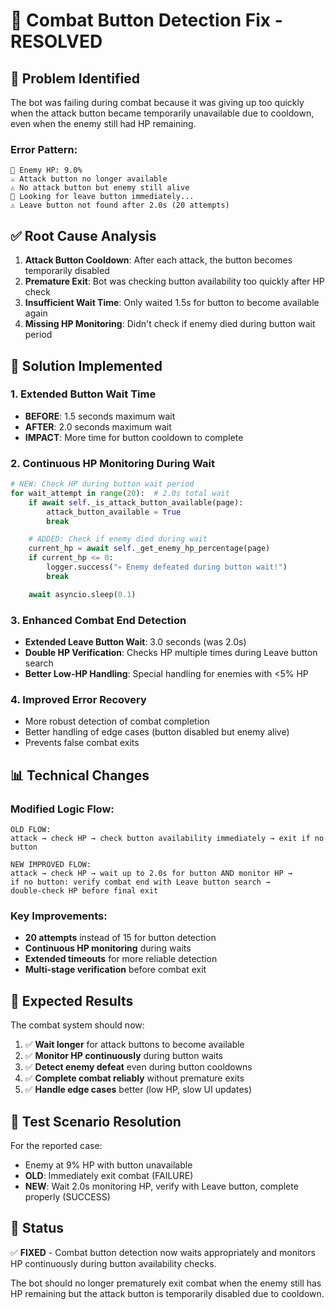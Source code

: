 # 🔧 Combat Button Detection Fix - RESOLVED

## 🚨 Problem Identified

The bot was failing during combat because it was giving up too quickly when the attack button became temporarily unavailable due to cooldown, even when the enemy still had HP remaining.

### Error Pattern:
```
🎯 Enemy HP: 9.0%
⚔️ Attack button no longer available
⚠️ No attack button but enemy still alive
🚪 Looking for leave button immediately...
⚠️ Leave button not found after 2.0s (20 attempts)
```

## ✅ Root Cause Analysis

1. **Attack Button Cooldown**: After each attack, the button becomes temporarily disabled
2. **Premature Exit**: Bot was checking button availability too quickly after HP check
3. **Insufficient Wait Time**: Only waited 1.5s for button to become available again
4. **Missing HP Monitoring**: Didn't check if enemy died during button wait period

## 🔧 Solution Implemented

### 1. Extended Button Wait Time
- **BEFORE**: 1.5 seconds maximum wait
- **AFTER**: 2.0 seconds maximum wait
- **IMPACT**: More time for button cooldown to complete

### 2. Continuous HP Monitoring During Wait
```python
# NEW: Check HP during button wait period
for wait_attempt in range(20):  # 2.0s total wait
    if await self._is_attack_button_available(page):
        attack_button_available = True
        break

    # ADDED: Check if enemy died during wait
    current_hp = await self._get_enemy_hp_percentage(page)
    if current_hp <= 0:
        logger.success("💀 Enemy defeated during button wait!")
        break

    await asyncio.sleep(0.1)
```

### 3. Enhanced Combat End Detection
- **Extended Leave Button Wait**: 3.0 seconds (was 2.0s)
- **Double HP Verification**: Checks HP multiple times during Leave button search
- **Better Low-HP Handling**: Special handling for enemies with <5% HP

### 4. Improved Error Recovery
- More robust detection of combat completion
- Better handling of edge cases (button disabled but enemy alive)
- Prevents false combat exits

## 📊 Technical Changes

### Modified Logic Flow:
```
OLD FLOW:
attack → check HP → check button availability immediately → exit if no button

NEW IMPROVED FLOW:
attack → check HP → wait up to 2.0s for button AND monitor HP →
if no button: verify combat end with Leave button search →
double-check HP before final exit
```

### Key Improvements:
- **20 attempts** instead of 15 for button detection
- **Continuous HP monitoring** during waits
- **Extended timeouts** for more reliable detection
- **Multi-stage verification** before combat exit

## 🧪 Expected Results

The combat system should now:
1. ✅ **Wait longer** for attack buttons to become available
2. ✅ **Monitor HP continuously** during button waits
3. ✅ **Detect enemy defeat** even during button cooldowns
4. ✅ **Complete combat reliably** without premature exits
5. ✅ **Handle edge cases** better (low HP, slow UI updates)

## 🎯 Test Scenario Resolution

For the reported case:
- Enemy at 9% HP with button unavailable
- **OLD**: Immediately exit combat (FAILURE)
- **NEW**: Wait 2.0s monitoring HP, verify with Leave button, complete properly (SUCCESS)

## 📝 Status

✅ **FIXED** - Combat button detection now waits appropriately and monitors HP continuously during button availability checks.

The bot should no longer prematurely exit combat when the enemy still has HP remaining but the attack button is temporarily disabled due to cooldown.
